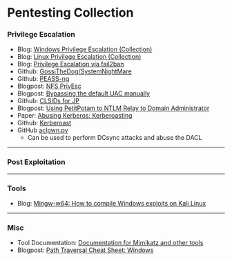# Pentesting Collection


### Privilege Escalation

- Blog: [Windows Privilege Escalation (Collection)](https://sushant747.gitbooks.io/total-oscp-guide/content/privilege_escalation_windows.html)
- Blog: [Linux Privilege Escalation (Collection)](https://hacklido.com/blog/330-linux-privilege-escalation)
- Blog: [Privilege Escalation via fail2ban](https://grumpygeekwrites.wordpress.com/2021/01/29/privilege-escalation-via-fail2ban/)
- Github: [GossiTheDog/SystemNightMare](https://github.com/GossiTheDog/SystemNightmare)
- Github: [PEASS-ng](https://github.com/carlospolop/PEASS-ng)
- Blogpost: [NFS PrivEsc](https://www.errno.fr/nfs_privesc.html)
- Blogpost: [Bypassing the default UAC manually](https://ivanitlearning.wordpress.com/2019/07/07/bypassing-default-uac-settings-manually/)
- Github: [CLSIDs for JP](https://github.com/ohpe/juicy-potato/blob/master/CLSID/README.md)
- Blogpost: [Using PetitPotam to NTLM Relay to Domain Administrator](https://www.truesec.com/hub/blog/from-stranger-to-da-using-petitpotam-to-ntlm-relay-to-active-directory)
- Paper: [Abusing Kerberos: Kerberoasting ](https://www.exploit-db.com/docs/english/45051-abusing-kerberos---kerberoasting.pdf)
- Github: [Kerberoast](https://github.com/nidem/kerberoast)
- GitHub [aclpwn.py](https://github.com/fox-it/aclpwn.py) 
  - Can be used to perform DCsync attacks and abuse the DACL

***
### Post Exploitation

***
### Tools
- Blog: [Mingw-w64: How to compile Windows exploits on Kali Linux](https://www.hackingtutorials.org/exploit-tutorials/mingw-w64-how-to-compile-windows-exploits-on-kali-linux/)

***
### Misc

- Tool Documentation: [Documentation for Mimikatz and other tools](https://tools.thehacker.recipes/)
- Blogpost: [Path Traversal Cheat Sheet: Windows](https://gracefulsecurity.com/path-traversal-cheat-sheet-windows/)
